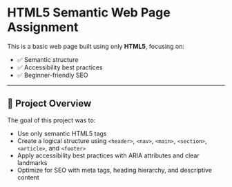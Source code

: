 # HTML5 Semantic Web Page Assignment

This is a basic web page built using only **HTML5**, focusing on:
- ✅ Semantic structure
- ✅ Accessibility best practices
- ✅ Beginner-friendly SEO

---

## 🔧 Project Overview

The goal of this project was to:
- Use only semantic HTML5 tags
- Create a logical structure using `<header>`, `<nav>`, `<main>`, `<section>`, `<article>`, and `<footer>`
- Apply accessibility best practices with ARIA attributes and clear landmarks
- Optimize for SEO with meta tags, heading hierarchy, and descriptive content





